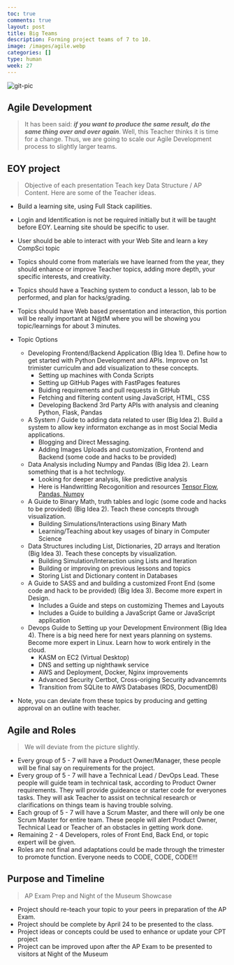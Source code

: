 ```yaml
---
toc: true
comments: true
layout: post
title: Big Teams
description: Forming project teams of 7 to 10.
image: /images/agile.webp
categories: []
type: human
week: 27
---
```


![git-pic]({{site.baseurl}}/images/agile.webp)

## Agile Development
> It has been said: ***if you want to produce the same result, do the same thing over and over again***.  Well, this Teacher thinks it is time for a change.   Thus, we are going to scale our Agile Development process to slightly larger teams.

## EOY project
> Objective of each presentation Teach key Data Structure / AP Content.  Here are some of the Teacher ideas.
- Build a learning site, using Full Stack capilities.  
- Login and Identification is not be required initially but it will be taught before EOY.  Learning site should be specific to user.
- User should be able to interact with your Web Site and learn a key CompSci topic
- Topics should come from materials we have learned from the year, they should enhance or improve Teacher topics, adding more depth, your specific interests, and creativity.
- Topics should have a Teaching system to conduct a lesson, lab to be performed, and plan for hacks/grading.
- Topics should have Web based presentation and interaction, this portion will be really important at N@tM where you will be showing you topic/learnings for about 3 minutes.
- Topic Options
     - Developing Frontend/Backend Application (Big Idea 1).  Define how to get started with Python Development and APIs.  Improve on 1st trimister curriculm and add visualization to these concepts.
         - Setting up machines with Conda Scripts
         - Setting up GitHub Pages with FastPages features
         - Buiding requirements and pull requests in GitHub
         - Fetching and filtering content using JavaScript, HTML, CSS
         - Developing Backend 3rd Party APIs with analysis and cleaning Python, Flask, Pandas
     - A System / Guide to adding data related to user (Big Idea 2).  Build a system to allow key informaton exchange as in most Social Media applications.
         - Blogging and Direct Messaging.
         - Adding Images Uploads and customization, Frontend and Backend (some code and hacks to be provided) 
     - Data Analysis including Numpy and Pandas (Big Idea 2).  Learn something that is a hot technlogy.
         - Looking for deeper analysis, like predictive analysis
         - Here is Handwritting Recogonition and resources [Tensor Flow, Pandas, Numpy](https://nighthawkcoders.github.io/APCSP/2023/03/18/PBL-neural.html)
     - A Guide to Binary Math, truth tables and logic (some code and hacks to be provided) (Big Idea 2). Teach these concepts through visualization.
         - Building Simulations/Interactions using Binary Math
         - Learning/Teaching about key usages of binary in Computer Science
     - Data Structures including List, Dictionaries, 2D arrays and Iteration (Big Idea 3). Teach these concepts by visualization.
         - Building Simulation/Interaction using Lists and Iteration
         - Building or improving on previous lessons and topics
         - Storing List and Dictionary content in Databases
     - A Guide to SASS and and building a customized Front End (some code and hack to be provided) (Big Idea 3).  Become more expert in Design.
        - Includes a Guide and steps on customizing Themes and Layouts
        - Includes a Guide to building a JavaScript Game or JavaScript application
     - Devops Guide to Setting up your Development Environment (Big Idea 4).  There is a big need here for next years planning on systems.  Become more expert in Linux.  Learn how to work entirely in the cloud.
        - KASM on EC2 (Virtual Desktop)
        - DNS and setting up nighthawk service
        - AWS and Deployment, Docker, Nginx improvements
        - Advanced Security Certbot, Cross-origing Security advancemnts
        - Transition from SQLite to AWS Databases (RDS, DocumentDB)


- Note, you can deviate from these topics by producing and getting approval on an outline with teacher.

##  Agile and Roles
> We will deviate from the picture slightly.
- Every group of 5 - 7 will have a Product Owner/Manager, these people will be final say on requirements for the project.
- Every group of 5 - 7 will have a Technical Lead / DevOps Lead.  These people will guide team in technical task, according to Product Owner requirements.  They will provide guideance or starter code for everyones tasks.  They will ask Teacher to assist on technical research or clarifications on things team is having trouble solving.
- Each group of 5 - 7 will have a Scrum Master, and there will only be one Scrum Master for entire team.  These people will alert Product Owner, Technical Lead or Teacher of an obstacles in getting work done.  
- Remaining 2 - 4 Developers, roles of Front End, Back End, or topic expert will be given.
- Roles are not final and adaptations could be made through the trimester to promote function.  Everyone needs to CODE, CODE, CODE!!!

## Purpose and Timeline
> AP Exam Prep and Night of the Museum Showcase
- Project should re-teach your topic to your peers in preparation of the AP Exam. 
- Project should be complete by April 24 to be presented to the class.
- Project ideas or concepts could be used to enhance or update your CPT project
- Project can be improved upon after the AP Exam to be presented to visitors at Night of the Museum